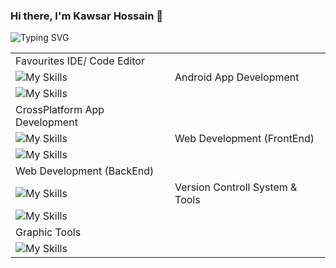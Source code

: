 ### Hi there, I'm Kawsar Hossain 👋

![Typing SVG](https://readme-typing-svg.herokuapp.com?font=Montserrat-Bold&duration=5800&pause=1000&width=435&lines=App+Developer+%7C+Learner+%7C+Mentor)

|  |  |
| ----------------------|-------------------------|
| Favourites IDE/ Code Editor<br/>
![My Skills](https://skillicons.dev/icons?i=androidstudio,vscode,idea,&theme=light) | Android App Development<br/>
![My Skills](https://skillicons.dev/icons?i=kotlin,java,reactivex&theme=light)|
| CrossPlatform App Development<br/>
![My Skills](https://skillicons.dev/icons?i=dart,flutter&theme=light) | Web Development (FrontEnd)
![My Skills](https://skillicons.dev/icons?i=html,css,sass,js,ts,react,redux,nextjs,bootstrap,tailwind,materialui&theme=light) |
| Web Development (BackEnd)
![My Skills](https://skillicons.dev/icons?i=nodejs,express,nestjs,php,laravel,sqlite,mysql,mongodb&theme=light)| Version Controll System & Tools
![My Skills](https://skillicons.dev/icons?i=git,github,gitlab&theme=light)|
| Graphic Tools
![My Skills](https://skillicons.dev/icons?i=ae,xd,figma,ai,photoshop,blender&theme=light)||

